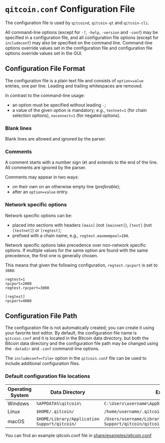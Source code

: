 # `qitcoin.conf` Configuration File

The configuration file is used by `qitcoind`, `qitcoin-qt` and `qitcoin-cli`.

All command-line options (except for `-?`, `-help`, `-version` and `-conf`) may be specified in a configuration file, and all configuration file options (except for `includeconf`) may also be specified on the command line. Command-line options override values set in the configuration file and configuration file options override values set in the GUI.

## Configuration File Format

The configuration file is a plain text file and consists of `option=value` entries, one per line. Leading and trailing whitespaces are removed.

In contrast to the command-line usage:
- an option must be specified without leading `-`;
- a value of the given option is mandatory; e.g., `testnet=1` (for chain selection options), `noconnect=1` (for negated options).

### Blank lines

Blank lines are allowed and ignored by the parser.

### Comments

A comment starts with a number sign (`#`) and extends to the end of the line. All comments are ignored by the parser.

Comments may appear in two ways:
- on their own on an otherwise empty line (_preferable_);
- after an `option=value` entry.

### Network specific options

Network specific options can be:
- placed into sections with headers `[main]` (not `[mainnet]`), `[test]` (not `[testnet]`) or `[regtest]`;
- prefixed with a chain name; e.g., `regtest.maxmempool=100`.

Network specific options take precedence over non-network specific options.
If multiple values for the same option are found with the same precedence, the
first one is generally chosen.

This means that given the following configuration, `regtest.rpcport` is set to `3000`:

```
regtest=1
rpcport=2000
regtest.rpcport=3000

[regtest]
rpcport=4000
```

## Configuration File Path

The configuration file is not automatically created; you can create it using your favorite text editor. By default, the configuration file name is `qitcoin.conf` and it is located in the Bitcoin data directory, but both the Bitcoin data directory and the configuration file path may be changed using the `-datadir` and `-conf` command-line options.

The `includeconf=<file>` option in the `qitcoin.conf` file can be used to include additional configuration files.

### Default configuration file locations

Operating System | Data Directory | Example Path
-- | -- | --
Windows | `%APPDATA%\qitcoin\` | `C:\Users\username\AppData\Roaming\qitcoin\qitcoin.conf`
Linux | `$HOME/.qitcoin/` | `/home/username/.qitcoin/qitcoin.conf`
macOS | `$HOME/Library/Application Support/qitcoin/` | `/Users/username/Library/Application Support/qitcoin/qitcoin.conf`

You can find an example qitcoin.conf file in [share/examples/qitcoin.conf](../share/examples/qitcoin.conf).
